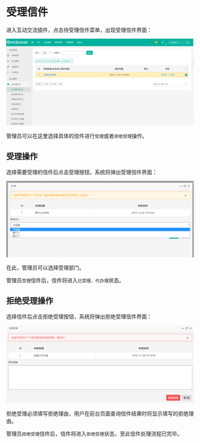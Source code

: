 # 受理信件

进入互动交流插件，点击待受理信件菜单，出现受理信件界面：

![](assets/accept/01.png)

管理员可以在这里选择具体的信件进行`受理`或者`拒绝受理`操作。

## 受理操作

选择需要受理的信件后点击受理按钮，系统将弹出受理信件界面：

![](assets/accept/02.png)

在此，管理员可以选择受理部门。

管理员`受理`信件后，信件将进入`已受理，代办理`状态。

## 拒绝受理操作

选择信件后点击拒绝受理按钮，系统将弹出拒绝受理信件界面：

![](assets/accept/03.png)

拒绝受理必须填写拒绝理由，用户在前台页面查询信件结果时将显示填写的拒绝理由。

管理员`拒绝受理`信件后，信件将进入`拒绝受理`状态，至此信件处理流程已完毕。

